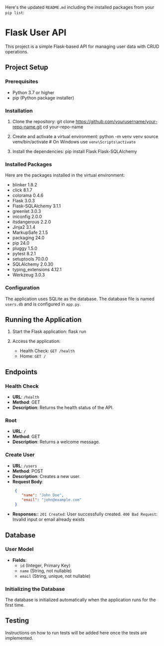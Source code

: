Here's the updated `README.md` including the installed packages from your `pip list`:

# Flask User API

This project is a simple Flask-based API for managing user data with CRUD operations.

## Project Setup

### Prerequisites
- Python 3.7 or higher
- pip (Python package installer)

### Installation

1. Clone the repository:
   git clone https://github.com/yourusername/your-repo-name.git
   cd your-repo-name


2. Create and activate a virtual environment:
   python -m venv venv
   source venv/bin/activate  # On Windows use `venv\Scripts\activate`


3. Install the dependencies:
   pip install Flask Flask-SQLAlchemy
   

### Installed Packages

Here are the packages installed in the virtual environment:

- blinker 1.8.2
- click 8.1.7
- colorama 0.4.6
- Flask 3.0.3
- Flask-SQLAlchemy 3.1.1
- greenlet 3.0.3
- iniconfig 2.0.0
- itsdangerous 2.2.0
- Jinja2 3.1.4
- MarkupSafe 2.1.5
- packaging 24.0
- pip 24.0
- pluggy 1.5.0
- pytest 8.2.1
- setuptools 70.0.0
- SQLAlchemy 2.0.30
- typing_extensions 4.12.1
- Werkzeug 3.0.3

### Configuration

The application uses SQLite as the database. The database file is named `users.db` and is configured in `app.py`.

## Running the Application

1. Start the Flask application:
   flask run

2. Access the application:
   - Health Check: `GET /health`
   - Home: `GET /`

## Endpoints

### Health Check
- **URL**: `/health`
- **Method**: GET
- **Description**: Returns the health status of the API.

### Root
- **URL**: `/`
- **Method**: GET
- **Description**: Returns a welcome message.

### Create User
- **URL**: `/users`
- **Method**: POST
- **Description**: Creates a new user.
- **Request Body**:
  ```json
   {
      "name": "John Doe",
      "email": "john@example.com"
   }
   ```
- **Responses:**:
   `201 Created`: User successfully created.
   `400 Bad Request`: Invalid input or email already exists


## Database

### User Model
- **Fields**:
  - `id` (Integer, Primary Key)
  - `name` (String, not nullable)
  - `email` (String, unique, not nullable)

### Initializing the Database
The database is initialized automatically when the application runs for the first time.

## Testing
Instructions on how to run tests will be added here once the tests are implemented.


